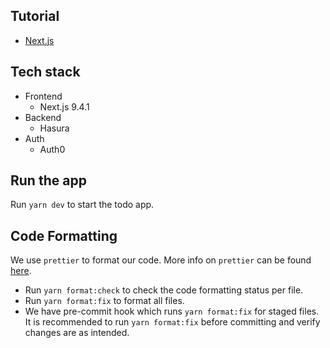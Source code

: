 ## Tutorial

- [Next.js](https://hasura.io/learn/graphql/nextjs-fullstack-serverless/introduction)

## Tech stack

- Frontend
  - Next.js 9.4.1
- Backend
  - Hasura
- Auth
  - Auth0

## Run the app

Run `yarn dev` to start the todo app.

## Code Formatting

We use `prettier` to format our code. More info on `prettier` can be found [here](https://prettier.io/docs/en/index.html).

- Run `yarn format:check` to check the code formatting status per file.
- Run `yarn format:fix` to format all files.
- We have pre-commit hook which runs `yarn format:fix` for staged files. It is recommended to run `yarn format:fix` before committing and verify changes are as intended.
